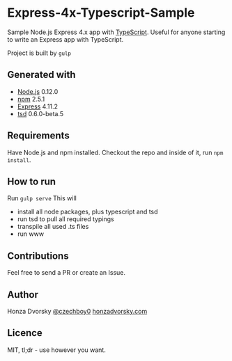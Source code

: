 # Express-4x-Typescript-Sample
Sample Node.js Express 4.x app with [TypeScript](http://www.typescriptlang.org). Useful for anyone starting to write an Express app with 
TypeScript.

Project is built by `gulp`

Generated with
--------------
- [Node.js](https://nodejs.org) 0.12.0
- [npm](https://www.npmjs.com) 2.5.1
- [Express](http://expressjs.com) 4.11.2
- [tsd](http://definitelytyped.org/tsd/) 0.6.0-beta.5

Requirements
------------
Have Node.js and npm installed.
Checkout the repo and inside of it, run `npm install`.

How to run
----------
Run `gulp serve`
This will
- install all node packages, plus typescript and tsd
- run tsd to pull all required typings
- transpile all used .ts files
- run www

Contributions
-------------
Feel free to send a PR or create an Issue.

Author
------
Honza Dvorsky
[@czechboy0](http://twitter.com/czechboy0)
[honzadvorsky.com](http://honzadvorsky.com)

Licence
-------
MIT, tl;dr - use however you want.
